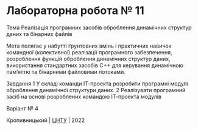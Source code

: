 ﻿# Лабораторна робота № 11

Тема Реалізація програмних засобів оброблення динамічних структур
даних та бінарних файлів

Мета полягає у набутті ґрунтовних вмінь і практичних
навичок командної (колективної) реалізації програмного забезпечення,
розроблення функцій оброблення динамічних структур
даних, використання стандартних засобів С++ для керування
динамічною пам’яттю та бінарними файловими потоками.

Завдання 
1 У складі команди ІТ-проекта розробити програмні модулі
оброблення динамічної структури даних.
2 Реалізувати програмний засіб на основі розроблених командою
ІТ-проекта модулів

Варіант № 4


Кропивницький | <a href="http://www.kntu.kr.ua/">ЦНТУ</a> | 2022
